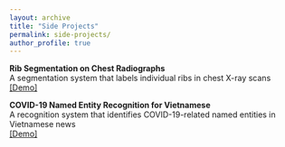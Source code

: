 ```yaml
---
layout: archive
title: "Side Projects"
permalink: side-projects/
author_profile: true
---
```


**Rib Segmentation on Chest Radiographs**<br />
A segmentation system that labels individual ribs in chest X-ray scans<br />
[[Demo]](https://huggingface.co/spaces/lhkhiem28/ribcxr-segmenter)

**COVID-19 Named Entity Recognition for Vietnamese**<br />
A recognition system that identifies COVID-19-related named entities in Vietnamese news<br />
[[Demo]](https://huggingface.co/spaces/lhkhiem28/covid-19-control-helper)